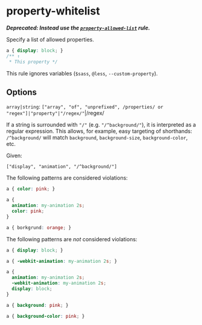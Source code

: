 # property-whitelist

**_Deprecated: Instead use the [`property-allowed-list`](https://github.com/stylelint/stylelint/tree/13.7.2/lib/rules/property-allowed-list/README.md) rule._**

Specify a list of allowed properties.

<!-- prettier-ignore -->
```css
a { display: block; }
/** ↑
 * This property */
```

This rule ignores variables (`$sass`, `@less`, `--custom-property`).

## Options

`array|string`: `["array", "of", "unprefixed", /properties/ or "regex"]|"property"|"/regex/"`|/regex/

If a string is surrounded with `"/"` (e.g. `"/^background/"`), it is interpreted as a regular expression. This allows, for example, easy targeting of shorthands: `/^background/` will match `background`, `background-size`, `background-color`, etc.

Given:

```
["display", "animation", "/^background/"]
```

The following patterns are considered violations:

<!-- prettier-ignore -->
```css
a { color: pink; }
```

<!-- prettier-ignore -->
```css
a {
  animation: my-animation 2s;
  color: pink;
}
```

<!-- prettier-ignore -->
```css
a { borkgrund: orange; }
```

The following patterns are _not_ considered violations:

<!-- prettier-ignore -->
```css
a { display: block; }
```

<!-- prettier-ignore -->
```css
a { -webkit-animation: my-animation 2s; }
```

<!-- prettier-ignore -->
```css
a {
  animation: my-animation 2s;
  -webkit-animation: my-animation 2s;
  display: block;
}
```

<!-- prettier-ignore -->
```css
a { background: pink; }
```

<!-- prettier-ignore -->
```css
a { background-color: pink; }
```
